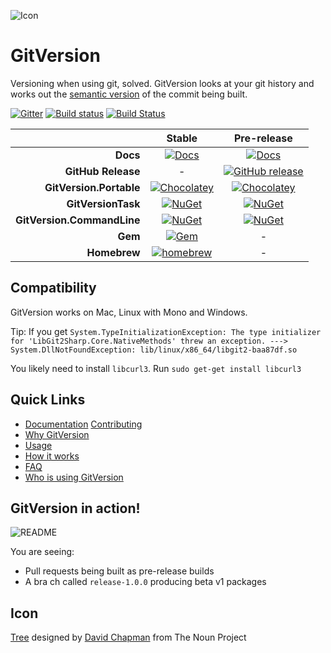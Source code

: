 ![Icon][icon]

# GitVersion
Versioning when using git, solved. GitVersion looks at your git history and
works out the [semantic version][semver] of the commit being built.

[![Gitter][gitter-badge]][gitter]
[![Build status][appveyor-badge]][appveyor]
[![Build Status][travis-badge]][travis]

|                            |                Stable               |                 Pre-release               |
| -------------------------: | :---------------------------------: | :---------------------------------------: |
|                  **Docs**  |     [![Docs][docs-badge]][docs]     |    [![Docs][docs-pre-badge]][docs-pre]    |
|        **GitHub Release**  |                 -                   | [![GitHub release][gh-rel-badge]][gh-rel] |
|   **GitVersion.Portable**  | [![Chocolatey][choco-badge]][choco] |   [![Chocolatey][choco-pre-badge]][choco] |
|        **GitVersionTask**  |     [![NuGet][gvt-badge]][gvt]      |       [![NuGet][gvt-pre-badge]][gvt]      |
| **GitVersion.CommandLine** |     [![NuGet][gvc-badge]][gvc]      |       [![NuGet][gvc-pre-badge]][gvc]      |
|                    **Gem** |       [![Gem][gem-badge]][gem]      |                      -                    |
|               **Homebrew** |   [![homebrew][brew-badge]][brew]   |                      -                    |

## Compatibility
GitVersion works on Mac, Linux with Mono and Windows.

Tip: If you get `System.TypeInitializationException: The type initializer for
'LibGit2Sharp.Core.NativeMethods' threw an exception. --->
System.DllNotFoundException: lib/linux/x86_64/libgit2-baa87df.so`

You likely need to install `libcurl3`. Run `sudo get-get install libcurl3`

## Quick Links
 - [Documentation][docs]
   [Contributing][contribute]
 - [Why GitVersion][why]
 - [Usage][usage]
 - [How it works][how]
 - [FAQ][faq]
 - [Who is using GitVersion][who]

## GitVersion in action!
![README][gv-in-action]

You are seeing:

 - Pull requests being built as pre-release builds
 - A bra ch called `release-1.0.0` producing beta v1 packages

## Icon
<a href="http://thenounproject.com/noun/tree/#icon-No13389"
target="_blank">Tree</a> designed by <a
href="http://thenounproject.com/david.chapman" target="_blank">David Chapman</a>
from The Noun Project

[icon]:            https://raw.github.com/GitTools/GitVersion/master/docs/img/package_icon.png
[semver]:          http://semver.org
[gitter]:          https://gitter.im/GitTools/GitVersion?utm_source=badge&utm_medium=badge&utm_campaign=pr-badge&utm_content=badge
[gitter-badge]:    https://badges.gitter.im/Join+Chat.svg
[appveyor]:        https://ci.appveyor.com/project/GitTools/gitversion/branch/master
[appveyor-badge]:  https://ci.appveyor.com/api/projects/status/sxje0wht0cscmn7w/branch/master?svg=true
[travis]:          https://travis-ci.org/GitTools/GitVersion
[travis-badge]:    https://travis-ci.org/GitTools/GitVersion.svg?branch=master
[docs]:            http://gitversion.readthedocs.org/en/stable/
[docs-badge]:      https://readthedocs.org/projects/gitversion/badge/?version=stable
[docs-pre]:        http://gitversion.readthedocs.org/en/latest/
[docs-pre-badge]:  https://readthedocs.org/projects/gitversion/badge/?version=latest
[gh-rel]:          https://github.com/GitTools/GitVersion/releases/latest
[gh-rel-badge]:    https://img.shields.io/github/release/gittools/gitversion.svg
[choco]:           https://chocolatey.org/packages/GitVersion.Portable
[choco-badge]:     https://img.shields.io/chocolatey/v/gitversion.portable.svg
[choco-pre-badge]: https://img.shields.io/chocolatey/vpre/gitversion.portable.svg
[gvt]:             https://www.nuget.org/packages/GitVersionTask
[gvt-badge]:       https://img.shields.io/nuget/v/GitVersionTask.svg
[gvt-pre-badge]:   https://img.shields.io/nuget/vpre/GitVersionTask.svg
[gvc]:             https://www.nuget.org/packages/GitVersion.CommandLine
[gvc-badge]:       https://img.shields.io/nuget/v/GitVersion.CommandLine.svg
[gvc-pre-badge]:   https://img.shields.io/nuget/vpre/GitVersion.CommandLine.svg
[gem-badge]:       https://img.shields.io/gem/v/gitversion.svg
[gem]:             https://rubygems.org/gems/gitversion
[brew]:            http://brew.sh/
[brew-badge]:      https://img.shields.io/homebrew/v/gitversion.svg
[contribute]:      https://github.com/GitTools/GitVersion/blob/master/CONTRIBUTING.md
[why]:             http://gitversion.readthedocs.org/en/latest/why
[usage]:           http://gitversion.readthedocs.org/en/latest/usage/usage/
[how]:             http://gitversion.readthedocs.org/en/latest/more-info/how-it-works/
[faq]:             http://gitversion.readthedocs.org/en/latest/faq/
[who]:             http://gitversion.readthedocs.org/en/latest/who/
[gv-in-action]:    https://raw.github.com/GitTools/GitVersion/master/docs/img/README.png
